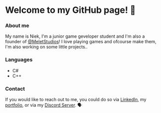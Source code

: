# Welcome to my GitHub page! 👋

### About me
My name is Niek, I'm a junior game geveloper student and I'm also a founder of [@MeletStudios](https://github.com/MeletStudios)!
I love playing games and ofcourse make them, I'm also working on some little projects..

### Languages
+ C#
+ C++

### Contact
If you would like to reach out to me, you could do so via [LinkedIn](https://www.linkedin.com/in/niek-melet-9a7255273/),
my [portfolio](https://niekmsoftware.github.io/portfolio/), or via my [Discord Server](https://discord.gg/rp9ajb3mj6). 🗣️
